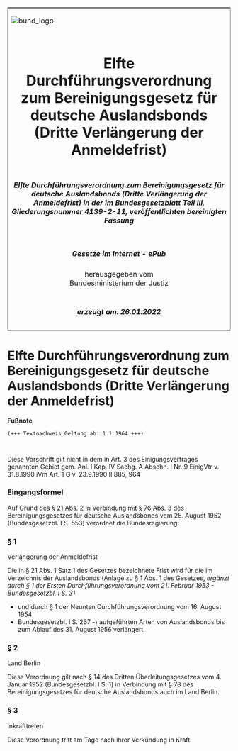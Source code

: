 <span id="DECKBLATT.html"></span>

<table border="0" frame="border" width="100%">

<tr valign="top">

<td align="left">

![bund\_logo](BfJ_2021_Web_de_de.gif)

</td>

<td align="right">

 

</td>

</tr>

<tr align="center" valign="middle">

<td colspan="2">

# Elfte Durchführungsverordnung zum Bereinigungsgesetz für deutsche Auslandsbonds (Dritte Verlängerung der Anmeldefrist)

</td>

</tr>

<tr align="center" valign="middle">

<td colspan="2">

##### Elfte Durchführungsverordnung zum Bereinigungsgesetz für deutsche Auslandsbonds (Dritte Verlängerung der Anmeldefrist) in der im Bundesgesetzblatt Teil III, Gliederungsnummer 4139-2-11, veröffentlichten bereinigten Fassung

</td>

</tr>

<tr align="center" valign="middle">

<td colspan="2">

  
  

##### Gesetze im Internet - ePub  
  
herausgegeben vom  
Bundesministerium der Justiz

</td>

</tr>

<tr align="center" valign="bottom">

<td colspan="2">

  
  

##### erzeugt am: 26.01.2022

</td>

</tr>

</table>

<span id="BJNR000720956.html"></span>

# Elfte Durchführungsverordnung zum Bereinigungsgesetz für deutsche Auslandsbonds (Dritte Verlängerung der Anmeldefrist)

<div>

  
**Fußnote**

<div class="jnhtml">

<div>

<div class="jurAbsatz">

  

``` 
(+++ Textnachweis Geltung ab: 1.1.1964 +++)

 
```

Diese Vorschrift gilt nicht in dem in Art. 3 des Einigungsvertrages
genannten Gebiet gem. Anl. I Kap. IV Sachg. A Abschn. I Nr. 9 EinigVtr
v. 31.8.1990 iVm Art. 1 G v. 23.9.1990 II 885, 964

</div>

</div>

</div>

</div>

<span id="BJNR000720956BJNE000100306.html"></span>

### Eingangsformel  

<div>

<div class="jnhtml">

<div>

<div class="jurAbsatz">

Auf Grund des § 21 Abs. 2 in Verbindung mit § 76 Abs. 3 des
Bereinigungsgesetzes für deutsche Auslandsbonds vom 25. August 1952
(Bundesgesetzbl. I S. 553) verordnet die Bundesregierung:

</div>

</div>

</div>

</div>

<span id="BJNR000720956BJNE000200306.html"></span>

### § 1  
Verlängerung der Anmeldefrist

<div>

<div class="jnhtml">

<div>

<div class="jurAbsatz">

Die in § 21 Abs. 1 Satz 1 des Gesetzes bezeichnete Frist wird für die im
Verzeichnis der Auslandsbonds (Anlage zu § 1 Abs. 1 des Gesetzes,
<span style="font-style:italic;">ergänzt durch § 1 der Ersten
Durchführungsverordnung vom 21. Februar 1953 - Bundesgesetzbl. I S. 31
- und durch § 1 der Neunten Durchführungsverordnung vom 16. August 1954
- Bundesgesetzbl. I S. 267 -)</span> aufgeführten Arten von
Auslandsbonds bis zum Ablauf des 31. August 1956 verlängert.

</div>

</div>

</div>

</div>

<span id="BJNR000720956BJNE000300306.html"></span>

### § 2  
Land Berlin

<div>

<div class="jnhtml">

<div>

<div class="jurAbsatz">

Diese Verordnung gilt nach § 14 des Dritten Überleitungsgesetzes vom 4.
Januar 1952 (Bundesgesetzbl. I S. 1) in Verbindung mit § 78 des
Bereinigungsgesetzes für deutsche Auslandsbonds auch im Land Berlin.

</div>

</div>

</div>

</div>

<span id="BJNR000720956BJNE000400306.html"></span>

### § 3  
Inkrafttreten

<div>

<div class="jnhtml">

<div>

<div class="jurAbsatz">

Diese Verordnung tritt am Tage nach ihrer Verkündung in Kraft.

</div>

</div>

</div>

</div>
